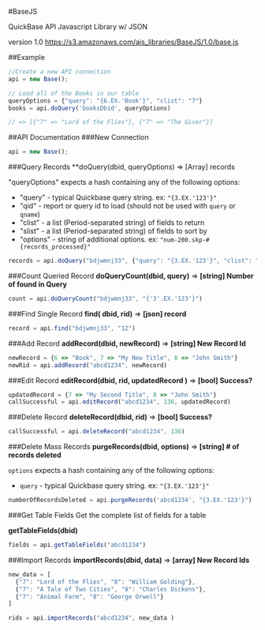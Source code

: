 #BaseJS

QuickBase API Javascript Library w/ JSON

version 1.0
https://s3.amazonaws.com/ais_libraries/BaseJS/1.0/base.js

##Example
```javascript
//Create a new API connection
api = new Base();

// Load all of the Books in our table
queryOptions = {"query": "{6.EX.'Book'}", "clist": "7"}
books = api.doQuery('booksDbid', queryOptions)

// => [{"7" => "Lord of the Flies"}, {"7" => "The Giver"}]
```

##API Documentation
###New Connection

```javascript
api = new Base();
```

###Query Records
**doQuery(dbid, queryOptions) => [Array] records

"queryOptions" expects a hash containing any of the following options:

* "query" - typical Quickbase query string. ex: `"{3.EX.'123'}"`
* "qid" - report or query id to load (should not be used with `query` or `qname`)
* "clist" - a list (Period-separated string) of fields to return
* "slist" - a list (Period-separated string) of fields to sort by
* "options" - string of additional options. ex: `"num-200.skp-#{records_processed}"`

```javascript
records = api.doQuery("bdjwmnj33", {"query": "{3.EX.'123'}", "clist": "3.6.10"})
```

###Count Queried Record
**doQueryCount(dbid, query)** => **[string] Number of found in Query**

```javascript
count = api.doQueryCount("bdjwmnj33", "{'3'.EX.'123'}")
```

###Find Single Record
**find( dbid, rid)** => **[json] record**
```javascript
record = api.find("bdjwmnj33", "12")
```

###Add Record
**addRecord(dbid, newRecord)** => **[string] New Record Id**

```javascript
newRecord = {6 => "Book", 7 => "My New Title", 8 => "John Smith"}
newRid = api.addRecord("abcd1234", newRecord)
````

###Edit Record
**editRecord(dbid, rid, updatedRecord )** => **[bool] Success?**

```javascript
updatedRecord = {7 => "My Second Title", 8 => "John Smith"}
callSuccessful = api.editRecord("abcd1234", 136, updatedRecord)
````

###Delete Record
**deleteRecord(dbid, rid)** => **[bool] Success?**

```javascript
callSuccessful = api.deleteRecord("abcd1234", 136)
````

###Delete Mass Records
**purgeRecords(dbid, options)** => **[string] # of records deleted**

`options` expects a hash containing any of the following options:

* `query` - typical Quickbase query string. ex: `"{3.EX.'123'}"`

```javascript
numberOfRecordsDeleted = api.purgeRecords('abcd1234', "{3.EX.'123'}")
````

###Get Table Fields
Get the complete list of fields for a table

**getTableFields(dbid)**

```javascript
fields = api.getTableFields("abcd1234")
````

###Import Records
**importRecords(dbid, data)** => **[array] New Record Ids**

```javascript
new_data = [
  {"7": "Lord of the Flies", "8": "William Golding"},
  {"7": "A Tale of Two Cities", "8": "Charles Dickens"},
  {"7": "Animal Farm", "8": "George Orwell"}
]

rids = api.importRecords("abcd1234", new_data )
````
